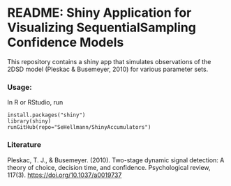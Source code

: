 README: Shiny Application for Visualizing SequentialSampling Confidence Models
====

This repository contains a shiny app that simulates observations of the 2DSD model (Pleskac & Busemeyer, 2010) for various parameter sets. 

### Usage:
In R or RStudio, run
```
install.packages("shiny")
library(shiny)
runGitHub(repo="SeHellmann/ShinyAccumulators")
```

### Literature
Pleskac, T. J., & Busemeyer. (2010). Two-stage dynamic signal
detection: A theory of choice, decision time, and
confidence. Psychological review, 117(3). https://doi.org/10.1037/a0019737
